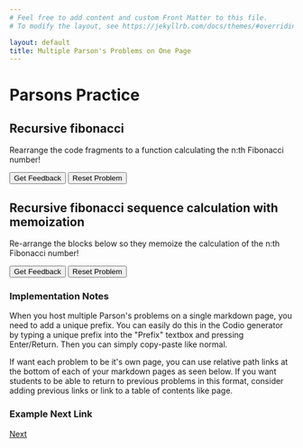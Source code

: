 ```yaml
---
# Feel free to add content and custom Front Matter to this file.
# To modify the layout, see https://jekyllrb.com/docs/themes/#overriding-theme-defaults

layout: default
title: Multiple Parson's Problems on One Page
---
```

# Parsons Practice

## Recursive fibonacci
Rearrange the code fragments to a function calculating the n:th Fibonacci number!

<div id="fibonacci-sortableTrash" class="sortable-code"></div> 
<div id="fibonacci-sortable" class="sortable-code"></div> 
<div style="clear:both;"></div> 
<p> 
    <input id="fibonacci-feedbackLink" value="Get Feedback" type="button" /> 
    <input id="fibonacci-newInstanceLink" value="Reset Problem" type="button" /> 
</p> 
<script type="text/javascript"> 
(function(){
  var initial = "def fib(n):\n" +
    "	if n == 1 or n == 2:\n" +
    "    	return 1\n" +
    "    else:\n" +
    "    	return fib (n-1)+ fib(n-2)\n" +
    "return 2 #distractor";
  var parsonsPuzzle = new ParsonsWidget({
    "sortableId": "fibonacci-sortable",
    "max_wrong_lines": 10,
    "grader": ParsonsWidget._graders.LineBasedGrader,
    "exec_limit": 2500,
    "can_indent": true,
    "x_indent": 50,
    "lang": "en",
    "show_feedback": true,
    "trashId": "fibonacci-sortableTrash"
  });
  parsonsPuzzle.init(initial);
  parsonsPuzzle.shuffleLines();
  $("#fibonacci-newInstanceLink").click(function(event){ 
      event.preventDefault(); 
      parsonsPuzzle.shuffleLines(); 
  }); 
  $("#fibonacci-feedbackLink").click(function(event){ 
      event.preventDefault(); 
      parsonsPuzzle.getFeedback(); 
  }); 
})(); 
</script>

## Recursive fibonacci sequence calculation with memoization
Re-arrange the blocks below so they memoize the calculation of the n:th Fibonacci number!

<div id="memoFibonacci-sortableTrash" class="sortable-code"></div> 
<div id="memoFibonacci-sortable" class="sortable-code"></div> 
<div style="clear:both;"></div> 
<p> 
    <input id="memoFibonacci-feedbackLink" value="Get Feedback" type="button" /> 
    <input id="memoFibonacci-newInstanceLink" value="Reset Problem" type="button" /> 
</p> 
<script type="text/javascript"> 
(function(){
  var initial = "memo = [None]*(n+1)\n" +
    "def fib(n):\n" +
    "	if memo[n] is not None:\n" +
    "    	return memo[n]\n" +
    "    if n == 1 or n == 2:\n" +
    "    	memo[n] = 1\n" +
    "    else:\n" +
    "        memo[n] = fib(n-1) + fib(n-2)\n" +
    "    return memo[n]\n" +
    "return 1 #distractor\n" +
    "memo[n] += 1 #distractor";
  var parsonsPuzzle = new ParsonsWidget({
    "sortableId": "memoFibonacci-sortable",
    "max_wrong_lines": 10,
    "grader": ParsonsWidget._graders.LineBasedGrader,
    "exec_limit": 2500,
    "can_indent": true,
    "x_indent": 50,
    "lang": "en",
    "show_feedback": true,
    "trashId": "memoFibonacci-sortableTrash"
  });
  parsonsPuzzle.init(initial);
  parsonsPuzzle.shuffleLines();
  $("#memoFibonacci-newInstanceLink").click(function(event){ 
      event.preventDefault(); 
      parsonsPuzzle.shuffleLines(); 
  }); 
  $("#memoFibonacci-feedbackLink").click(function(event){ 
      event.preventDefault(); 
      parsonsPuzzle.getFeedback(); 
  }); 
})(); 
</script>

### Implementation Notes

When you host multiple Parson's problems on a single markdown page, you need to add a unique prefix. You can easily do this in the Codio generator by typing a unique prefix into the "Prefix" textbox and pressing Enter/Return. Then you can simply copy-paste like normal.

If want each problem to be it's own page, you can use relative path links at the bottom of each of your markdown pages as seen below. If you want students to be able to return to previous problems in this format, consider adding previous links or link to a table of contents like page.

### Example Next Link
[Next](./parsons/example1.html)
